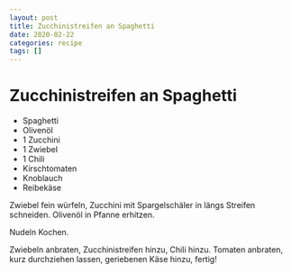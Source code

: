```yaml
---
layout: post
title: Zucchinistreifen an Spaghetti
date: 2020-02-22
categories: recipe
tags: []
---
```

# Zucchinistreifen an Spaghetti

- Spaghetti
- Olivenöl
- 1 Zucchini
- 1 Zwiebel
- 1 Chili
- Kirschtomaten
- Knoblauch
- Reibekäse

Zwiebel fein würfeln, Zucchini mit Spargelschäler in längs Streifen schneiden.
Olivenöl in Pfanne erhitzen.

Nudeln Kochen.

Zwiebeln anbraten, Zucchinistreifen hinzu, Chili hinzu.
Tomaten anbraten, kurz durchziehen lassen, geriebenen Käse hinzu, fertig!
